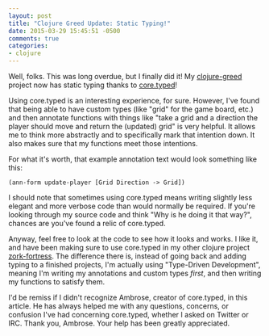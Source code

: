 ```yaml
---
layout: post
title: "Clojure Greed Update: Static Typing!"
date: 2015-03-29 15:45:51 -0500
comments: true
categories: 
- clojure
---
```

Well, folks. This was long overdue, but I finally did it! My [clojure-greed](https://github.com/echosa/clojure-greed) project now has static typing thanks to [core.typed](http://typedclojure.org)!
<!--more-->
Using core.typed is an interesting experience, for sure. However, I've found that being able to have custom types (like "grid" for the game board, etc.) and then annotate functions with things like "take a grid and a direction the player should move and return the (updated) grid" is very helpful. It allows me to think more abstractly and to specifically mark that intention down. It also makes sure that my functions meet those intentions.

For what it's worth, that example annotation text would look something like this:

```
(ann-form update-player [Grid Direction -> Grid])
```

I should note that sometimes using core.typed means writing slightly less elegant and more verbose code than would normally be required. If you're looking through my source code and think "Why is he doing it that way?", chances are you've found a relic of core.typed.

Anyway, feel free to look at the code to see how it looks and works. I like it, and have been making sure to use core.typed in my other clojure project [zork-fortress](https://github.com/echosa/zork-fortress). The difference there is, instead of going back and adding typing to a finished projects, I'm actually using "Type-Driven Development", meaning I'm writing my annotations and custom types *first*, and then writing my functions to satisfy them. 

I'd be remiss if I didn't recognize Ambrose, creator of core.typed, in this article. He has always helped me with any questions, concerns, or confusion I've had concerning core.typed, whether I asked on Twitter or IRC. Thank you, Ambrose. Your help has been greatly appreciated.

